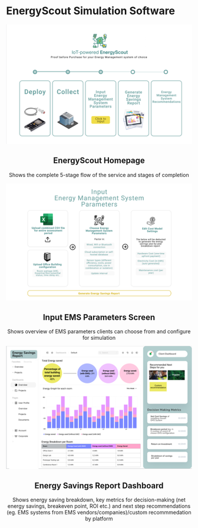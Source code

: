 # EnergyScout Simulation Software
![alt text](../pictures/1.png)
<h2 align="center"><strong>EnergyScout Homepage</strong></h2>
<p align="center">Shows the complete 5-stage flow of the service and stages of completion</p>

![alt text](../pictures/2.png)
<h2 align="center"><strong>Input EMS Parameters Screen</strong></h2>
<p align="center">Shows overview of EMS parameters clients can choose from and configure for simulation</p>

![alt text](../pictures/3.png)
<h2 align="center"><strong>Energy Savings Report Dashboard</strong></h2>
<p align="center">Shows energy saving breakdown, key metrics for decision-making (net energy savings, breakeven point, ROI etc.) and next step recommendations (eg. EMS systems from EMS vendors/companies)/custom recommmedation by platform</p>
